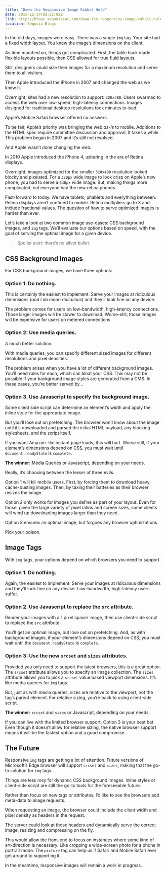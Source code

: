```yaml
---
title: "Down the Responsive Image Rabbit Hole"
date: 2015-12-17T02:22:02Z
link: http://blogs.sequoiainc.com/down-the-responsive-image-rabbit-hole/
location: Sequoia Blogs
---
```


In the old days, images were easy. There was a single `img` tag. Your site had a fixed width layout. You knew the image’s dimensions on the client.

As time marched on, things got complicated. First, the table hack made flexible layouts possible, then CSS allowed for true fluid layouts.

Still, designers could size their images for a maximum resolution and serve them to all visitors.

Then Apple introduced the iPhone in 2007 and changed the web as we knew it.

Overnight, sites had a new resolution to support: `320x480`. Users swarmed to access the web over low-speed, high-latency connections. Images designed for traditional desktop resolutions took minutes to load.

Apple’s Mobile Safari browser offered no answers.

To be fair, Apple’s priority was bringing the web _as-is_ to mobile. Additions to the HTML spec require committee discussion and approval. It takes a while. This problem began in 2007 and it’s still not resolved.

And Apple wasn’t done changing the web.

In 2010 Apple introduced the iPhone 4, ushering in the era of Retina displays.

Overnight, images optimized for the smaller `320x480` resolution looked blocky and pixelated. For a `320px` wide image to look crisp on Apple’s new phone, you had to serve a `640px` wide image. But, making things more complicated, not everyone had the new retina phones.

Fast-forward to today. We have tablets, phablets and everything between. Retina displays aren’t confined to mobile. Retina multipliers go to 3 and include fractional values. The question of how to serve optimized images is harder than ever.

Let’s take a look at two common image use-cases: CSS background images, and `img` tags. We’ll evaluate our options based on speed, with the goal of serving the optimal image for a given device.

> Spoiler alert: there’s no silver bullet.

## CSS Background Images

For CSS background images, we have three options:

### Option 1. Do nothing.

This is certainly the easiest to implement. Serve your images at ridiculous dimensions (_and I do mean ridiculous_) and they’ll look fine on any device.

The problem comes for users on low-bandwidth, high-latency connections. Those larger images will be slower to download. Worse-still, those images will be expensive for users on metered connections.

### Option 2: Use media queries.

A much better solution.

With media queries, you can specify different sized images for different resolutions and pixel densities.

The problem arises when you have a lot of different background images. You’ll need rules for each, which can bloat your CSS. This may not be possible if your background image styles are generated from a CMS. In these cases, you’re better served by…

### Option 3. Use Javascript to specify the background image.

Some client side script can determine an element’s width and apply the inline style for the appropriate image.

But you’ll lose out on prefetching. The browser won’t know about the image until it’s downloaded and parsed the initial HTML payload, any blocking stylesheets, and the script itself.

If you want Amazon-like instant page loads, this will hurt. Worse still, if your element’s dimensions depend on CSS, you must wait until `document.readyState` is `complete`.

**The winner:** Media Queries or Javascript, depending on your needs.

Really, it’s choosing between the lesser of three evils.

Option 1 will kill mobile users. First, by forcing them to download heavy, cache-busting images. Then, by taxing their batteries as their browser resizes the image.

Option 2 only works for images you define as part of your layout. Even for those, given the large variety of pixel ratios and screen sizes, some clients will wind up downloading images larger than they need.

Option 3 ensures an optimal image, but forgoes any browser optimizations.

Pick your poison.

## Image Tags

With `img` tags, your options depend on which browsers you need to support.

### Option 1. Do nothing.

Again, the easiest to implement. Serve your images at ridiculous dimensions and they’ll look fine on any device. Low-bandwidth, high-latency users suffer.

### Option 2. Use Javascript to replace the `src` attribute.

Render your images with a 1 pixel spacer image, then use client-side script to replace the `src` attribute.

You’ll get an optimal image, but lose out on prefetching. And, as with background images, if your element’s dimensions depend on CSS, you must wait until the `document.readyState` is `complete`.

### Option 3: Use the new `srcset` and `sizes` attributes.

Provided you only need to support the latest browsers, this is a great option. The `srcset` attribute allows you to specify an image collection. The `sizes` attribute allows you to pick a `srcset` value based viewport dimensions. It’s like media queries for `img` tags.

But, just as with media queries, sizes are relative to the viewport, not the tag’s parent element. For relative sizing, you’re back to using client-side script.

**The winner:** `srcset` and `sizes` or Javascript, depending on your needs.

If you can live with the limited browser support, Option 3 is your best bet. Even though it doesn’t allow for relative sizing, the native browser support means it will be the fastest option and a good compromise.

## The Future

Responsive `img` tags are getting a lot of attention. Future versions of Microsoft’s Edge browser will support `srcset` and `sizes`, making that the go-to solution for `img` tags.

Things are less rosy for dynamic CSS background images. Inline styles or client-side script are still the go-to tools for the foreseeable future.

Rather than focus on new tags or attributes, I’d like to see the browsers add meta-data to image requests.

When requesting an image, the browser could include the client width and pixel density as headers in the request.

The server could look at those headers and dynamically serve the correct image, resizing and compressing on the fly.

This would allow the front-end to focus on instances where some kind of art-direction is necessary. Like cropping a wide-screen photo for a phone in portrait mode. The `picture` tag can help us if Safari and Mobile Safari ever get around to supporting it.

In the meantime, responsive images will remain a work in progress.